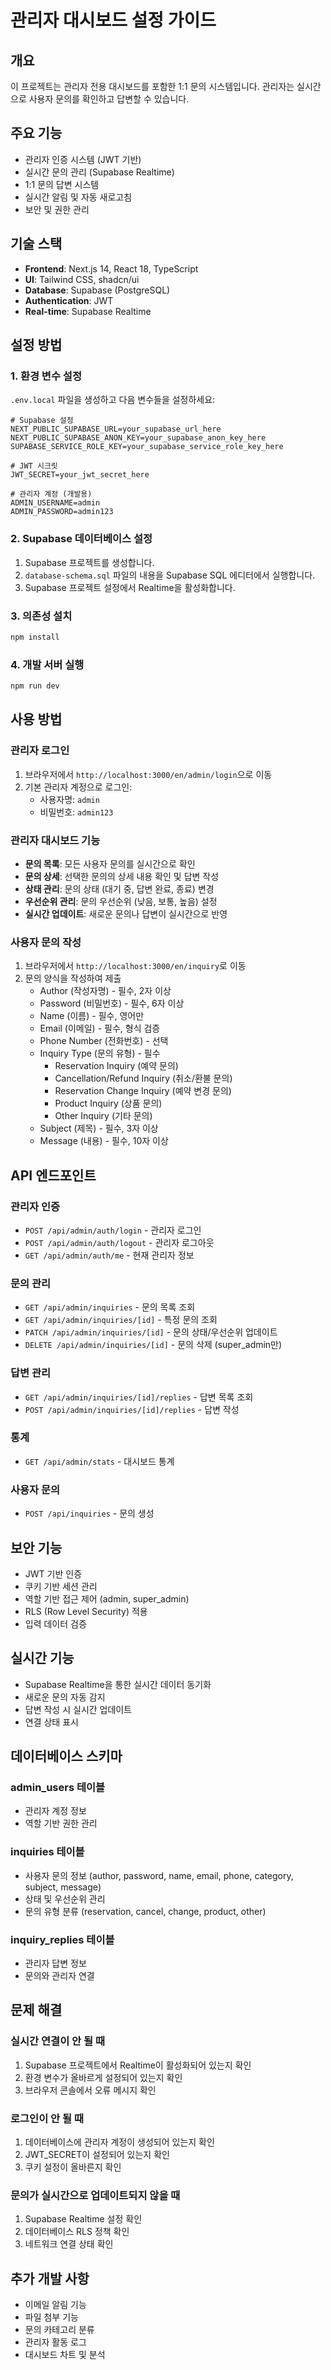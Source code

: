 # 관리자 대시보드 설정 가이드

## 개요
이 프로젝트는 관리자 전용 대시보드를 포함한 1:1 문의 시스템입니다. 관리자는 실시간으로 사용자 문의를 확인하고 답변할 수 있습니다.

## 주요 기능
- 관리자 인증 시스템 (JWT 기반)
- 실시간 문의 관리 (Supabase Realtime)
- 1:1 문의 답변 시스템
- 실시간 알림 및 자동 새로고침
- 보안 및 권한 관리

## 기술 스택
- **Frontend**: Next.js 14, React 18, TypeScript
- **UI**: Tailwind CSS, shadcn/ui
- **Database**: Supabase (PostgreSQL)
- **Authentication**: JWT
- **Real-time**: Supabase Realtime

## 설정 방법

### 1. 환경 변수 설정
`.env.local` 파일을 생성하고 다음 변수들을 설정하세요:

```env
# Supabase 설정
NEXT_PUBLIC_SUPABASE_URL=your_supabase_url_here
NEXT_PUBLIC_SUPABASE_ANON_KEY=your_supabase_anon_key_here
SUPABASE_SERVICE_ROLE_KEY=your_supabase_service_role_key_here

# JWT 시크릿
JWT_SECRET=your_jwt_secret_here

# 관리자 계정 (개발용)
ADMIN_USERNAME=admin
ADMIN_PASSWORD=admin123
```

### 2. Supabase 데이터베이스 설정
1. Supabase 프로젝트를 생성합니다.
2. `database-schema.sql` 파일의 내용을 Supabase SQL 에디터에서 실행합니다.
3. Supabase 프로젝트 설정에서 Realtime을 활성화합니다.

### 3. 의존성 설치
```bash
npm install
```

### 4. 개발 서버 실행
```bash
npm run dev
```

## 사용 방법

### 관리자 로그인
1. 브라우저에서 `http://localhost:3000/en/admin/login`으로 이동
2. 기본 관리자 계정으로 로그인:
   - 사용자명: `admin`
   - 비밀번호: `admin123`

### 관리자 대시보드 기능
- **문의 목록**: 모든 사용자 문의를 실시간으로 확인
- **문의 상세**: 선택한 문의의 상세 내용 확인 및 답변 작성
- **상태 관리**: 문의 상태 (대기 중, 답변 완료, 종료) 변경
- **우선순위 관리**: 문의 우선순위 (낮음, 보통, 높음) 설정
- **실시간 업데이트**: 새로운 문의나 답변이 실시간으로 반영

### 사용자 문의 작성
1. 브라우저에서 `http://localhost:3000/en/inquiry`로 이동
2. 문의 양식을 작성하여 제출
   - Author (작성자명) - 필수, 2자 이상
   - Password (비밀번호) - 필수, 6자 이상
   - Name (이름) - 필수, 영어만
   - Email (이메일) - 필수, 형식 검증
   - Phone Number (전화번호) - 선택
   - Inquiry Type (문의 유형) - 필수
     - Reservation Inquiry (예약 문의)
     - Cancellation/Refund Inquiry (취소/환불 문의)
     - Reservation Change Inquiry (예약 변경 문의)
     - Product Inquiry (상품 문의)
     - Other Inquiry (기타 문의)
   - Subject (제목) - 필수, 3자 이상
   - Message (내용) - 필수, 10자 이상

## API 엔드포인트

### 관리자 인증
- `POST /api/admin/auth/login` - 관리자 로그인
- `POST /api/admin/auth/logout` - 관리자 로그아웃
- `GET /api/admin/auth/me` - 현재 관리자 정보

### 문의 관리
- `GET /api/admin/inquiries` - 문의 목록 조회
- `GET /api/admin/inquiries/[id]` - 특정 문의 조회
- `PATCH /api/admin/inquiries/[id]` - 문의 상태/우선순위 업데이트
- `DELETE /api/admin/inquiries/[id]` - 문의 삭제 (super_admin만)

### 답변 관리
- `GET /api/admin/inquiries/[id]/replies` - 답변 목록 조회
- `POST /api/admin/inquiries/[id]/replies` - 답변 작성

### 통계
- `GET /api/admin/stats` - 대시보드 통계

### 사용자 문의
- `POST /api/inquiries` - 문의 생성

## 보안 기능
- JWT 기반 인증
- 쿠키 기반 세션 관리
- 역할 기반 접근 제어 (admin, super_admin)
- RLS (Row Level Security) 적용
- 입력 데이터 검증

## 실시간 기능
- Supabase Realtime을 통한 실시간 데이터 동기화
- 새로운 문의 자동 감지
- 답변 작성 시 실시간 업데이트
- 연결 상태 표시

## 데이터베이스 스키마

### admin_users 테이블
- 관리자 계정 정보
- 역할 기반 권한 관리

### inquiries 테이블
- 사용자 문의 정보 (author, password, name, email, phone, category, subject, message)
- 상태 및 우선순위 관리
- 문의 유형 분류 (reservation, cancel, change, product, other)

### inquiry_replies 테이블
- 관리자 답변 정보
- 문의와 관리자 연결

## 문제 해결

### 실시간 연결이 안 될 때
1. Supabase 프로젝트에서 Realtime이 활성화되어 있는지 확인
2. 환경 변수가 올바르게 설정되어 있는지 확인
3. 브라우저 콘솔에서 오류 메시지 확인

### 로그인이 안 될 때
1. 데이터베이스에 관리자 계정이 생성되어 있는지 확인
2. JWT_SECRET이 설정되어 있는지 확인
3. 쿠키 설정이 올바른지 확인

### 문의가 실시간으로 업데이트되지 않을 때
1. Supabase Realtime 설정 확인
2. 데이터베이스 RLS 정책 확인
3. 네트워크 연결 상태 확인

## 추가 개발 사항
- 이메일 알림 기능
- 파일 첨부 기능
- 문의 카테고리 분류
- 관리자 활동 로그
- 대시보드 차트 및 분석
